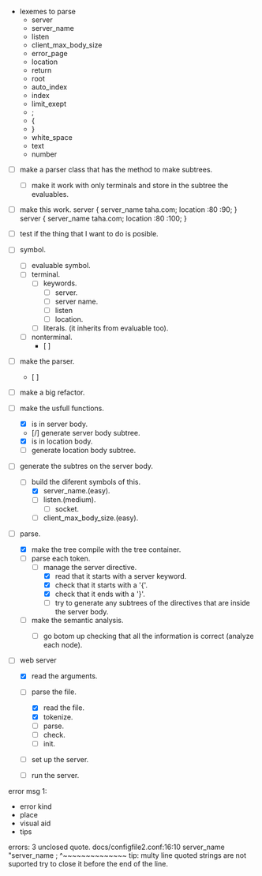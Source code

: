 - lexemes to parse
	- server
	- server_name
	- listen
	- client_max_body_size
	- error_page
	- location
	- return
	- root
	- auto_index
	- index
	- limit_exept
	- ;
	- {
	- }
	- white_space
	- text
	- number


- [ ] make a parser class that has the method to make subtrees.
	- [ ] make it work with only terminals and store in the subtree the evaluables.

- [ ] make this work.
	server 
	{
		server_name taha.com;
		location :80 :90;
	}
	server 
	{
		server_name taha.com;
		location :80 :100;
	}

- [ ] test if the thing that I want to do is posible.
- [ ] symbol.
	- [ ] evaluable symbol.
	- [ ] terminal.
		- [ ] keywords.
			- [ ] server.
			- [ ] server name.
			- [ ] listen
			- [ ] location.
		- [ ] literals. (it inherits from evaluable too).
	- [ ] nonterminal.
		- [ ] 

- [ ] make the parser.
	- [ ]

- [ ] make a big refactor.

- [ ] make the usfull functions.
	- [x] is in server body.
	- [/] generate server body subtree.
	- [x] is in location body.
	- [ ] generate location body subtree.

- [ ] generate the subtres on the server body.
	- [ ] build the diferent symbols of this.
		- [x] server_name.(easy).
		- [ ] listen.(medium).
			- [ ] socket.
		- [ ] client_max_body_size.(easy).

- [ ] parse.
	- [x] make the tree compile with the tree container.
	- [ ] parse each token.
		- [	] manage the server directive.
			- [x] read that it starts with a server keyword.
			- [x] check that it starts with a '{'.
			- [x] check that it ends with a '}'.
			- [ ] try to generate any subtrees of the directives that are inside the server body.
	- [ ] make the semantic analysis.
		- [ ] go botom up checking that all the information is correct (analyze each node).


- [ ] web server
	- [x] read the arguments.
	- [ ] parse the file.
		- [x] read the file.
		- [x] tokenize.
		- [ ] parse.
		- [ ] check.
		- [ ] init.
	- [ ] set up the server.
	- [ ] run the server.



error msg 1:
- error kind
- place
- visual aid
- tips










errors: 3
unclosed quote.
docs/configfile2.conf:16:10
	server_name "server_name ;
				^~~~~~~~~~~~~~~
tip: multy line quoted strings are not suported try to close it before the end of the line.



